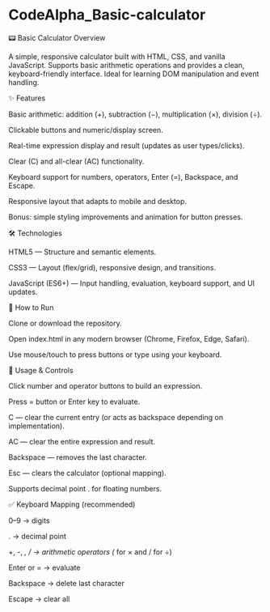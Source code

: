 # CodeAlpha_Basic-calculator

📟 Basic Calculator
Overview

A simple, responsive calculator built with HTML, CSS, and vanilla JavaScript.
Supports basic arithmetic operations and provides a clean, keyboard-friendly interface. Ideal for learning DOM manipulation and event handling.

✨ Features

Basic arithmetic: addition (+), subtraction (−), multiplication (×), division (÷).

Clickable buttons and numeric/display screen.

Real-time expression display and result (updates as user types/clicks).

Clear (C) and all-clear (AC) functionality.

Keyboard support for numbers, operators, Enter (=), Backspace, and Escape.

Responsive layout that adapts to mobile and desktop.

Bonus: simple styling improvements and animation for button presses.

🛠️ Technologies

HTML5 — Structure and semantic elements.

CSS3 — Layout (flex/grid), responsive design, and transitions.

JavaScript (ES6+) — Input handling, evaluation, keyboard support, and UI updates.

🚀 How to Run

Clone or download the repository.

Open index.html in any modern browser (Chrome, Firefox, Edge, Safari).

Use mouse/touch to press buttons or type using your keyboard.

🧭 Usage & Controls

Click number and operator buttons to build an expression.

Press = button or Enter key to evaluate.

C — clear the current entry (or acts as backspace depending on implementation).

AC — clear the entire expression and result.

Backspace — removes the last character.

Esc — clears the calculator (optional mapping).

Supports decimal point . for floating numbers.

✅ Keyboard Mapping (recommended)

0–9 → digits

. → decimal point

+, -, *, / → arithmetic operators (* for × and / for ÷)

Enter or = → evaluate

Backspace → delete last character

Escape → clear all
